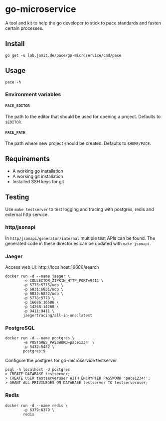# go-microservice

A tool and kit to help the go developer to stick to pace standards and fasten certain processes.

## Install

    go get -u lab.jamit.de/pace/go-microservice/cmd/pace

## Usage

    pace -h

### Environment variables

#### `PACE_EDITOR`

The path to the editor that should be used for opening a project. Defaults to `$EDITOR`.

#### `PACE_PATH`

The path where new project should be created. Defaults to `$HOME/PACE`.

## Requirements

* A working go installation
* A working git installation
* Installed SSH keys for git

## Testing

Use `make testserver` to test logging and tracing with postgres, redis and external http service.

### http/jsonapi

In `http/jsonapi/generator/internal` multiple test APIs can be found. The
generated code in these directories can be updated with `make jsonapi`.

### Jaeger

Access web UI: http://localhost:16686/search

    docker run -d --name jaeger \
            -e COLLECTOR_ZIPKIN_HTTP_PORT=9411 \
            -p 5775:5775/udp \
            -p 6831:6831/udp \
            -p 6832:6832/udp \
            -p 5778:5778 \
            -p 16686:16686 \
            -p 14268:14268 \
            -p 9411:9411 \
            jaegertracing/all-in-one:latest

### PostgreSQL

    docker run -d --name postgres \
            -e POSTGRES_PASSWORD=pace1234! \
            -p 5432:5432 \
            postgres:9

Configure the postgres for go-microservice testserver

    psql -h localhost -U postgres
    > CREATE DATABASE testserver;
    > CREATE USER testserveruser WITH ENCRYPTED PASSWORD 'pace1234!';
    > GRANT ALL PRIVILEGES ON DATABASE testserver TO testserveruser;

### Redis

    docker run -d --name redis \
            -p 6379:6379 \
            redis
